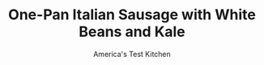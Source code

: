 ---
layout: ../../layouts/MarkdownPostLayout.astro
title: One-Pan Italian Sausage with White Beans and Kale
author: America's Test Kitchen
pubDate: 2023-03-15
description: "A few pantry staples helped us create a wholesome, rustic dinner in an hour."
image_url: https://res.cloudinary.com/hksqkdlah/image/upload/ar_1:1,c_fill,dpr_2.0,f_auto,fl_lossy.progressive.strip_profile,g_faces:auto,q_auto:low,w_344/SFS_Italian_Sausage_with_White_Beans_and_Kale_008_epdcyu
tags: ["Main Courses","Pork","Weeknight"]
calories: 3276
protein: 40
carbohydrates: 68
fats: 
fiber: 18
ingredients: ["2 (15-ounce) cans, cannellini beans, rinsed, divided","1 (28-ounce) can, diced tomatoes, drained, divided, with juice reserved","1 cup, chicken broth","2 tablespoons, extra-virgin olive oil","1 pound sweet or, hot Italian sausage, pricked all over with fork","1 , onion, chopped fine","3 , garlic cloves, minced","1 pound, kale, stemmed and chopped","1/4 teaspoon, table salt"]
serves: 4
time: "1 hour"
instructions: ["Process ½ cup beans, ½ cup tomatoes, reserved tomato juice, and broth in food processor until smooth, about 30 seconds.","Heat oil in Dutch oven over medium heat until shimmering. Add sausages and brown on all sides, about 5 minutes; transfer to plate.","Add onion to fat left in pot and cook until softened, 5 to 7 minutes. Stir in garlic and cook until fragrant, about 30 seconds. Stir in kale, salt, pureed bean-tomato mixture, and remaining tomatoes, scraping up any browned bits. Cover and simmer, stirring occasionally, until kale is wilted and tender, about 15 minutes.","Stir in remaining beans, then nestle sausages into pot along with any accumulated juices. Cover and simmer until sausages register 160 degrees and sauce is slightly thickened, about 10 minutes. Season with salt and pepper to taste, and serve."]
nutrition: ["2305 mg Potassium","521 mg Phosphorus","424 mg Calcium","10 mg Iron","203 mg Magnesium","1135 mg Sodium","5 mg Zinc","45 g Fat","7 mg Niacin (B3)","21 g Monounsaturated","6 g Polyunsaturated","2 mg Thiamin (B1)","166 mg Vitamin C","87 mg Cholesterol","14 g Saturated","18 g Fiber","332 µg Folate (food)","10 g Sugars","815 µg Vitamin K","574 g Water","68 g Carbs","332 µg Folate equivalent (total)","40 g Protein","5 mg Vitamin E","1 µg Vitamin B12","1 mg Vitamin B6","611 µg Vitamin A","819 kcal Energy","3276 calories"]
notes: "Serve with crusty bread."
---
